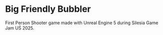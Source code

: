 # Big Friendly Bubbler

First Person Shooter game made with Unreal Engine 5 during Silesia Game Jam UŚ 2025.
